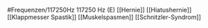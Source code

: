 #Frequenzen/117250Hz
117250 Hz (E)
[[Hernie]]
[[Hiatushernie]]
[[Klappmesser Spastik]]
[[Muskelspasmen]]
[[Schnitzler-Syndrom]]